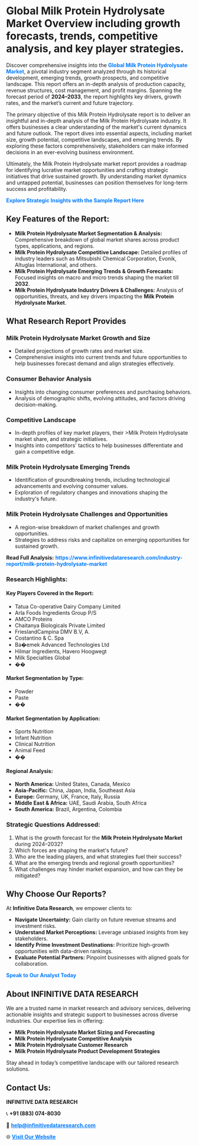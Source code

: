 <h1>Global Milk Protein Hydrolysate Market Overview including growth forecasts, trends, competitive analysis, and key player strategies.</h1>
<p>
Discover comprehensive insights into the 
<a href="https://www.infinitivedataresearch.com/industry-report/milk-protein-hydrolysate-market" rel="dofollow" style="color: #007BFF; text-decoration: none;"><strong>Global Milk Protein Hydrolysate Market</strong></a>, a pivotal industry segment analyzed through its historical development, emerging trends, growth prospects, and competitive landscape. This report offers an in-depth analysis of production capacity, revenue structures, cost management, and profit margins. Spanning the forecast period of <strong>2024–2033</strong>, the report highlights key drivers, growth rates, and the market’s current and future trajectory.
</p>
<p>
The primary objective of this Milk Protein Hydrolysate report is to deliver an insightful and in-depth analysis of the Milk Protein Hydrolysate industry. It offers businesses a clear understanding of the market's current dynamics and future outlook. The report dives into essential aspects, including market size, growth potential, competitive landscapes, and emerging trends. By exploring these factors comprehensively, stakeholders can make informed decisions in an ever-evolving business environment.
</p>
<p>
Ultimately, the Milk Protein Hydrolysate market report provides a roadmap for identifying lucrative market opportunities and crafting strategic initiatives that drive sustained growth. By understanding market dynamics and untapped potential, businesses can position themselves for long-term success and profitability.
</p>
<p>
<a href="https://www.infinitivedataresearch.com/request-sample/reportId=104520" style="color: #007BFF; text-decoration: none;"><strong>Explore Strategic Insights with the Sample Report Here</strong></a>
</p>

<h2>Key Features of the Report:</h2>
<ul>
<li><strong>Milk Protein Hydrolysate Market Segmentation & Analysis:</strong> Comprehensive breakdown of global market shares across product types, applications, and regions.</li>
<li><strong>Milk Protein Hydrolysate Competitive Landscape:</strong> Detailed profiles of industry leaders such as Mitsubishi Chemical Corporation, Evonik, Altuglas International, and others.</li>
<li><strong>Milk Protein Hydrolysate Emerging Trends & Growth Forecasts:</strong> Focused insights on macro and micro trends shaping the market till <strong>2032</strong>.</li>
<li><strong>Milk Protein Hydrolysate Industry Drivers & Challenges:</strong> Analysis of opportunities, threats, and key drivers impacting the <strong>Milk Protein Hydrolysate Market</strong>.</li>
</ul>

<h2>What Research Report Provides</h2>
<h3>Milk Protein Hydrolysate Market Growth and Size</h3>
<ul>
<li>Detailed projections of growth rates and market size.</li>
<li>Comprehensive insights into current trends and future opportunities to help businesses forecast demand and align strategies effectively.</li>
</ul>

<h3>Consumer Behavior Analysis</h3>
<ul>
<li>Insights into changing consumer preferences and purchasing behaviors.</li>
<li>Analysis of demographic shifts, evolving attitudes, and factors driving decision-making.</li>
</ul>

<h3>Competitive Landscape</h3>
<ul>
<li>In-depth profiles of key market players, their >Milk Protein Hydrolysate market share, and strategic initiatives.</li>
<li>Insights into competitors' tactics to help businesses differentiate and gain a competitive edge.</li>
</ul>

<h3>Milk Protein Hydrolysate Emerging Trends</h3>
<ul>
<li>Identification of groundbreaking trends, including technological advancements and evolving consumer values.</li>
<li>Exploration of regulatory changes and innovations shaping the industry's future.</li>
</ul>

<h3>Milk Protein Hydrolysate Challenges and Opportunities</h3>
<ul>
<li>A region-wise breakdown of market challenges and growth opportunities.</li>
<li>Strategies to address risks and capitalize on emerging opportunities for sustained growth.</li>
</ul>
<p><strong>Read Full Analysis:</strong> <a href="https://www.infinitivedataresearch.com/industry-report/milk-protein-hydrolysate-market" rel="dofollow" style="color: #007BFF; text-decoration: none;"><strong>https://www.infinitivedataresearch.com/industry-report/milk-protein-hydrolysate-market</strong></a></p>
<h3>Research Highlights:</h3>
<h4>Key Players Covered in the Report:</h4>
<ul><li>Tatua Co-operative Dairy Company Limited</li><li>Arla Foods Ingredients Group P/S</li><li>AMCO Proteins</li><li>Chaitanya Biologicals Private Limited</li><li>FrieslandCampina DMV B.V, A.</li><li>Costantino &amp; C. Spa</li><li>Ba�emek Advanced Technologies Ltd</li><li>Hilmar Ingredients, Havero Hoogwegt</li><li>Milk Specialties Global</li><li>��</li></ul>
<h4>Market Segmentation by Type:</h4>
<ul><li>Powder</li><li>Paste</li><li>��</li></ul>
<h4>Market Segmentation by Application:</h4>
<ul><li>Sports Nutrition</li><li>Infant Nutrition</li><li>Clinical Nutrition</li><li>Animal Feed</li><li>��</li></ul>

<h4>Regional Analysis:</h4>
<ul>
<li><strong>North America:</strong> United States, Canada, Mexico</li>
<li><strong>Asia-Pacific:</strong> China, Japan, India, Southeast Asia</li>
<li><strong>Europe:</strong> Germany, UK, France, Italy, Russia</li>
<li><strong>Middle East & Africa:</strong> UAE, Saudi Arabia, South Africa</li>
<li><strong>South America:</strong> Brazil, Argentina, Colombia</li>
</ul>

<h3>Strategic Questions Addressed:</h3>
<ol>
<li>What is the growth forecast for the <strong>Milk Protein Hydrolysate Market</strong> during 2024–2032?</li>
<li>Which forces are shaping the market's future?</li>
<li>Who are the leading players, and what strategies fuel their success?</li>
<li>What are the emerging trends and regional growth opportunities?</li>
<li>What challenges may hinder market expansion, and how can they be mitigated?</li>
</ol>

<h2>Why Choose Our Reports?</h2>
<p>At <strong>Infinitive Data Research</strong>, we empower clients to:</p>
<ul>
<li><strong>Navigate Uncertainty:</strong> Gain clarity on future revenue streams and investment risks.</li>
<li><strong>Understand Market Perceptions:</strong> Leverage unbiased insights from key stakeholders.</li>
<li><strong>Identify Prime Investment Destinations:</strong> Prioritize high-growth opportunities with data-driven rankings.</li>
<li><strong>Evaluate Potential Partners:</strong> Pinpoint businesses with aligned goals for collaboration.</li>
</ul>
<p><a href="https://www.infinitivedataresearch.com/industry-report/milk-protein-hydrolysate-market" rel="dofollow" style="color: #007BFF; text-decoration: none;"><strong>Speak to Our Analyst Today</strong></a></p>

<h2>About INFINITIVE DATA RESEARCH</h2>
<p>We are a trusted name in market research and advisory services, delivering actionable insights and strategic support to businesses across diverse industries. Our expertise lies in offering:</p>
<ul>
<li><strong>Milk Protein Hydrolysate Market Sizing and Forecasting</strong></li>
<li><strong>Milk Protein Hydrolysate Competitive Analysis</strong></li>
<li><strong>Milk Protein Hydrolysate Customer Research</strong></li>
<li><strong>Milk Protein Hydrolysate Product Development Strategies</strong></li>
</ul>
<p>Stay ahead in today’s competitive landscape with our tailored research solutions.</p>

<h2>Contact Us:</h2>
<p><strong>INFINITIVE DATA RESEARCH</strong></p>
<p>📞 <strong>+91 (883) 074-8030</strong></p>
<p>📧 <strong><a href="mailto:help@infinitivedataresearch.com" style="color: #007BFF;">help@infinitivedataresearch.com</a></strong></p>
<p>🌐 <strong><a href="https://www.infinitivedataresearch.com" rel="dofollow" style="color: #007BFF;">Visit Our Website</a></strong></p>
